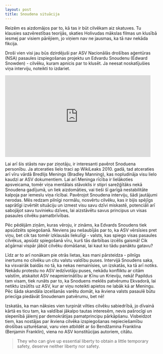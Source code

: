 ```yaml
---
layout: post
title: Snoudena situācija
---
```


Reizēm es aizdomājos par to, kā tas ir būt cilvēkam aiz skatuves. Tu klausies sazvērestības teorijās, skaties Holivudas mākslas filmas un klusībā iesmej par visiem pārējiem, jo viņiem nav ne jausmas, ka tā nav nekāda fikcija.

Droši vien visi jau būs dzirdējuši par ASV Nacionālās drošības aģentūras (NSA) pasaules izspiegošanas projektu un Edvardu Snoudenu (Edward Snowden) - cilvēku, kuram apnicis par to klusēt. Ja neesat noskatījušies viņa interviju, noteikti to izdariet.

<iframe width="478" height="269" src="http://www.youtube.com/embed/5yB3n9fu-rM" frameborder="0" allowfullscreen></iframe>

Lai arī šis stāsts nav par ziņotāju, ir interesanti pavērot Snoduena personību. Ja atceraties lielo traci ap WikiLeaks 2010. gadā, tad atceraties arī vīru vārdā Bredlijs Menings (Bradley Manning), kas nopludināja visu lielo kaudzi ar ASV dokumentiem. Lai arī Meninga rīcība ir lielākoties apsveicama, tomēr viņa mentālais stāvoklis ir stipri sarežģītāks nekā Snoudena gadījumā, un liek aizdomāties, vai tieši šī garīgā nestabilitāte kalpoja par iemeslu viņa rīcībai. Pavērojot Snoudena interviju, šādi jautājumi nerodas. Mēs redzam pilnīgi normālu, nosvērtu cilvēku, kas ir bijis spējīgs saprātīgi izvērtēt situāciju un izmest visu savu dzīvi miskastē, potenciāli arī sabojājot savu tuvinieku dzīves, lai aizstāvētu savus principus un visas pasaules cilvēku pamatbrīvības.

Pēc pēdējām ziņām, kuras vēroju, ir zināms, ka Edvards Snoudens tiek apsūdzēts spiegošanā. Neviens jau nešaubījās par to, ka ASV vērsīsies pret viņu, bet cik tas tomēr izklausās liekulīgi - valsts, kas spiego visas pasaules cilvēkus, apsūdz spiegošanā vīru, kurš tās darbības izcēlis gaismā! Cik ačgārnai vispār jābūt cilvēku domāšanai, lai kaut ko tādu panāktu gatavu?

Līdz ar to arī nonākam pie otrās lietas, kas mani pārsteidza - pilnīgs inertums no cilvēku un citu valstu valdību puses. Intervijā Snoudens saka, ka visvairāk baidās no tā, ka nekas nemainīsies, un izskatās, ka tā arī notiks. Nekādu protestu no ASV iedzīvotāju puses, nekādu konfliktu ar citām valstīm, atskaitot ASV neapmierinātību ar Ķīnu un Krieviju, nekā! Papildus tam visam, tiek runāts par to, ka Snoduens meklēs patvērumu Ekvadorā, lai netiktu izsūtīts uz ASV, kur ar viņu noteikti apietos ne labāk kā ar Meningu. Pēc šāda skandāla izcelšanās varētu domāt, ka ikviena valsts pasaulē būtu priecīga piedāvāt Snoudenam patvērumu, bet nē!

Izskatās, ka man nāksies vien turpināt vilties cilvēku sabiedrībā, jo dīvainā kārtā es ticu tam, ka valdībai jākalpo tautas interesēm, nevis pašrocīgi un slepenībā jālemj par demokrātijas pamatprincipu pārkāpšanu. Visbeidzot tiem, kas nostājas par ikviena cilvēka izspiegošanas nepieciešamību drošības uzturēšanai, varu vien atbildēt ar šo Bendžamina Franklina (Benjamin Franklin), viena no ASV konstitūcijas autoriem, citātu.

> They who can give up essential liberty to obtain a little temporary safety, deserve neither liberty nor safety.